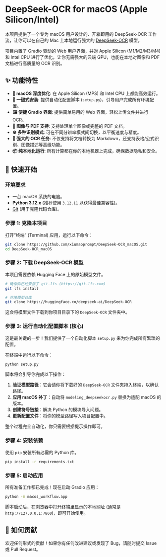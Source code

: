 # DeepSeek-OCR for macOS (Apple Silicon/Intel)

本项目提供了一个专为 macOS 用户设计的、开箱即用的 DeepSeek-OCR 工作流，让你可以在自己的 Mac 上本地运行强大的 [DeepSeek-OCR](https://github.com/deepseek-ai/DeepSeek-OCR) 模型。

项目内置了 Gradio 驱动的 Web 用户界面，并对 Apple Silicon (M1/M2/M3/M4) 和 Intel CPU 进行了优化，让你无需强大的云端 GPU，也能在本地对图像和 PDF 文档进行高质量的 OCR 识别。

## ✨ 功能特性

- ** macOS 深度优化**: 在 Apple Silicon (MPS) 和 Intel CPU 上都能高效运行。
- **🚀 一键式安装**: 提供自动化配置脚本 (`setup.py`)，引导用户完成所有环境配置。
- **🖼️ 便捷 Gradio 界面**: 提供简单易用的 Web 界面，轻松上传文件并进行 OCR。
- **📄 图像与 PDF 支持**: 支持处理单个图像或完整的 PDF 文档。
- **⚙️ 多种识别模式**: 可在不同分辨率模式间切换，以平衡速度与精度。
- **🎯 强大的 OCR 任务**: 不仅支持将文档转换为 Markdown，还支持表格/公式识别、图像描述等高级功能。
- **📦 纯本地化运行**: 所有计算都在你的本地机器上完成，确保数据隐私和安全。

## 🚀 快速开始

### 环境要求

- 一台 macOS 系统的电脑。
- **Python 3.12.x** (推荐使用 `3.12.11` 以获得最佳兼容性)。
- [Git](https://git-scm.com/book/zh/v2/起步-安装-Git) (用于克隆代码仓库)。

### 步骤 1: 克隆本项目

打开“终端” (Terminal) 应用，运行以下命令：

```bash
git clone https://github.com/xiumaoprompt/DeepSeek-OCR_macOS.git
cd DeepSeek-OCR_macOS
```

### 步骤 2: 下载 DeepSeek-OCR 模型

本项目需要依赖 Hugging Face 上的原始模型文件。

```bash
# 确保你已经安装了 git-lfs (https://git-lfs.com)
git lfs install

# 克隆模型仓库
git clone https://huggingface.co/deepseek-ai/DeepSeek-OCR
```

这会将模型文件下载到你项目目录下的 `DeepSeek-OCR` 文件夹中。

### 步骤 3: 运行自动化配置脚本 (核心)

这是最关键的一步！我们提供了一个自动化脚本 `setup.py` 来为你完成所有繁琐的配置。

在终端中运行以下命令：

```bash
python setup.py
```

脚本将会引导你完成以下操作：
1.  **验证模型路径**：它会请你将下载好的 `DeepSeek-OCR` 文件夹拖入终端，以确认路径。
2.  **应用 macOS 补丁**：自动将 `modeling_deepseekocr.py` 替换为适配 macOS 的版本。
3.  **创建符号链接**：解决 Python 的模块导入问题。
4.  **更新配置文件**：将你的模型路径写入项目配置中。

整个过程完全自动化，你只需要根据提示操作即可。

### 步骤 4: 安装依赖

使用 `pip` 安装所有必需的 Python 库。

```bash
pip install -r requirements.txt
```

### 步骤 5: 启动应用

所有准备工作都已完成！现在启动 Gradio 应用：

```bash
python -m macos_workflow.app
```

脚本启动后，在浏览器中打开终端里显示的本地网址 (通常是 `http://127.0.0.1:7860`)，即可开始使用。

## 🤝 如何贡献

欢迎任何形式的贡献！如果你有任何改进建议或发现了 Bug，请随时提交 Issue 或 Pull Request。
